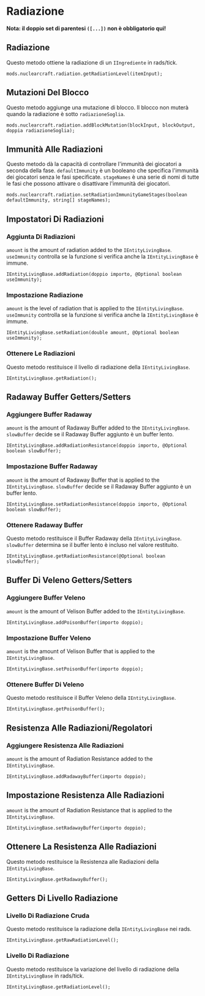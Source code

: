 # Radiazione
**Nota: il doppio set di parentesi `([...])` non è obbligatorio qui!**

## Radiazione
Questo metodo ottiene la radiazione di un `IIngrediente` in rads/tick.
```zenscript
mods.nuclearcraft.radiation.getRadiationLevel(itemInput);
```
## Mutazioni Del Blocco
Questo metodo aggiunge una mutazione di blocco. Il blocco non muterà quando la radiazione è sotto `radiazioneSoglia`.
```zenscript
mods.nuclearcraft.radiation.addBlockMutation(blockInput, blockOutput, doppia radiazioneSoglia);
```

## Immunità Alle Radiazioni
Questo metodo dà la capacità di controllare l'immunità dei giocatori a seconda della fase. `defaultImmunity` è un booleano che specifica l'immunità dei giocatori senza le fasi specificate. `stageNames` è una serie di nomi di tutte le fasi che possono attivare o disattivare l'immunità dei giocatori.
```zenscript
mods.nuclearcraft.radiation.setRadiationImmunityGameStages(boolean defaultImmunity, string[] stageNames);
```

## Impostatori Di Radiazioni

### Aggiunta Di Radiazioni
`amount` is the amount of radiation added to the `IEntityLivingBase`. `useImmunity` controlla se la funzione si verifica anche la `IEntityLivingBase` è immune.
```zenscript
IEntityLivingBase.addRadiation(doppio importo, @Optional boolean useImmunity);
```

### Impostazione Radiazione
`amount` is the level of radiation that is applied to the `IEntityLivingBase`. `useImmunity` controlla se la funzione si verifica anche la `IEntityLivingBase` è immune.
```zenscript
IEntityLivingBase.setRadiation(double amount, @Optional boolean useImmunity);
```

### Ottenere Le Radiazioni
Questo metodo restituisce il livello di radiazione della `IEntityLivingBase`.
```zenscript
IEntityLivingBase.getRadiation();
```

## Radaway Buffer Getters/Setters

### Aggiungere Buffer Radaway
`amount` is the amount of Radaway Buffer added to the `IEntityLivingBase`. `slowBuffer` decide se il Radaway Buffer aggiunto è un buffer lento.
```zenscript
IEntityLivingBase.addRadiationResistance(doppio importo, @Optional boolean slowBuffer);
```
### Impostazione Buffer Radaway
`amount` is the amount of Radaway Buffer that is applied to the `IEntityLivingBase`. `slowBuffer` decide se il Radaway Buffer aggiunto è un buffer lento.
```zenscript
IEntityLivingBase.setRadiationResistance(doppio importo, @Optional boolean slowBuffer);
```

### Ottenere Radaway Buffer
Questo metodo restituisce il Buffer Radaway della `IEntityLivingBase`. `slowBuffer` determina se il buffer lento è incluso nel valore restituito.
```zenscript
IEntityLivingBase.getRadiationResistance(@Optional boolean slowBuffer);
```

## Buffer Di Veleno Getters/Setters

### Aggiungere Buffer Veleno
`amount` is the amount of Velison Buffer added to the `IEntityLivingBase`.
```zenscript
IEntityLivingBase.addPoisonBuffer(importo doppio);
```
### Impostazione Buffer Veleno
`amount` is the amount of Velison Buffer that is applied to the `IEntityLivingBase`.
```zenscript
IEntityLivingBase.setPoisonBuffer(importo doppio);
```

### Ottenere Buffer Di Veleno
Questo metodo restituisce il Buffer Veleno della `IEntityLivingBase`.
```zenscript
IEntityLivingBase.getPoisonBuffer();
```

## Resistenza Alle Radiazioni/Regolatori
### Aggiungere Resistenza Alle Radiazioni
`amount` is the amount of Radiation Resistance added to the `IEntityLivingBase`.
```zenscript
IEntityLivingBase.addRadawayBuffer(importo doppio);
```
## Impostazione Resistenza Alle Radiazioni
`amount` is the amount of Radiation Resistance that is applied to the `IEntityLivingBase`.
```zenscript
IEntityLivingBase.setRadawayBuffer(importo doppio);
```

## Ottenere La Resistenza Alle Radiazioni
Questo metodo restituisce la Resistenza alle Radiazioni della `IEntityLivingBase`.
```zenscript
IEntityLivingBase.getRadawayBuffer();
```
## Getters Di Livello Radiazione

### Livello Di Radiazione Cruda
Questo metodo restituisce la radiazione della `IEntityLivingBase` nei rads.
```zenscript
IEntityLivingBase.getRawRadiationLevel();
```

### Livello Di Radiazione
Questo metodo restituisce la variazione del livello di radiazione della `IEntityLivingBase` in rads/tick.
```zenscript
IEntityLivingBase.getRadiationLevel();
```